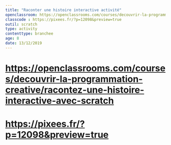 ```yaml
---
title: "Raconter une histoire interactive activité"
openclassroom: https://openclassrooms.com/courses/decouvrir-la-programmation-creative/racontez-une-histoire-interactive-avec-scratch 
classcode : https://pixees.fr/?p=12098&preview=true
outil: scratch
type: activity
contenttype: branchee
age: 8
date: 13/12/2019
---
```


# https://openclassrooms.com/courses/decouvrir-la-programmation-creative/racontez-une-histoire-interactive-avec-scratch 
# https://pixees.fr/?p=12098&preview=true




